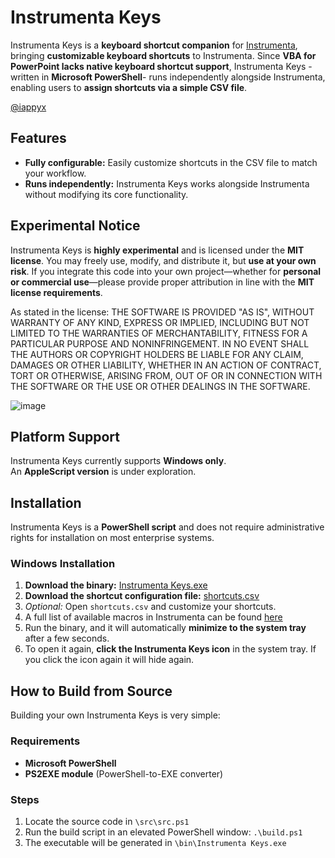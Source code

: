# Instrumenta Keys
Instrumenta Keys is a **keyboard shortcut companion** for [Instrumenta](https://github.com/iappyx/Instrumenta/), bringing **customizable keyboard shortcuts** to Instrumenta. Since **VBA for PowerPoint lacks native keyboard shortcut support**, Instrumenta Keys -written in **Microsoft PowerShell**- runs independently alongside Instrumenta, enabling users to **assign shortcuts via a simple CSV file**.

[@iappyx](https://github.com/iappyx)

## Features
- **Fully configurable:** Easily customize shortcuts in the CSV file to match your workflow.
- **Runs independently:** Instrumenta Keys works alongside Instrumenta without modifying its core functionality.

## Experimental Notice
Instrumenta Keys is **highly experimental** and is licensed under the **MIT license**. You may freely use, modify, and distribute it, but **use at your own risk**. If you integrate this code into your own project—whether for **personal or commercial use**—please provide proper attribution in line with the **MIT license requirements**.

As stated in the license: THE SOFTWARE IS PROVIDED "AS IS", WITHOUT WARRANTY OF ANY KIND, EXPRESS OR IMPLIED, INCLUDING BUT NOT LIMITED TO THE WARRANTIES OF MERCHANTABILITY, FITNESS FOR A PARTICULAR PURPOSE AND NONINFRINGEMENT. IN NO EVENT SHALL THE AUTHORS OR COPYRIGHT HOLDERS BE LIABLE FOR ANY CLAIM, DAMAGES OR OTHER LIABILITY, WHETHER IN AN ACTION OF CONTRACT, TORT OR OTHERWISE, ARISING FROM, OUT OF OR IN CONNECTION WITH THE SOFTWARE OR THE USE OR OTHER DEALINGS IN THE SOFTWARE.

![image](https://github.com/user-attachments/assets/2962b007-77b6-4142-9c36-f9ae8886bae1)

## Platform Support
Instrumenta Keys currently supports **Windows only**.  
An **AppleScript version** is under exploration.

## Installation
Instrumenta Keys is a **PowerShell script** and does not require administrative rights for installation on most enterprise systems.

### Windows Installation
1. **Download the binary:** [Instrumenta Keys.exe](https://github.com/iappyx/Instrumenta-Keys/raw/main/bin/Instrumenta%20Keys.exe)
2. **Download the shortcut configuration file:** [shortcuts.csv](https://github.com/iappyx/Instrumenta-Keys/raw/main/bin/shortcuts.csv)
3. *Optional:* Open `shortcuts.csv` and customize your shortcuts.
4. A full list of available macros in Instrumenta can be found [here](https://github.com/iappyx/Instrumenta-Keys/blob/main/instrumenta_macros.md)
5. Run the binary, and it will automatically **minimize to the system tray** after a few seconds.
6. To open it again, **click the Instrumenta Keys icon** in the system tray. If you click the icon again it will hide again.
   
## How to Build from Source
Building your own Instrumenta Keys is very simple:

### Requirements
- **Microsoft PowerShell**
- **PS2EXE module** (PowerShell-to-EXE converter)

### Steps
1. Locate the source code in `\src\src.ps1`
2. Run the build script in an elevated PowerShell window: `.\build.ps1`
3. The executable will be generated in `\bin\Instrumenta Keys.exe`

